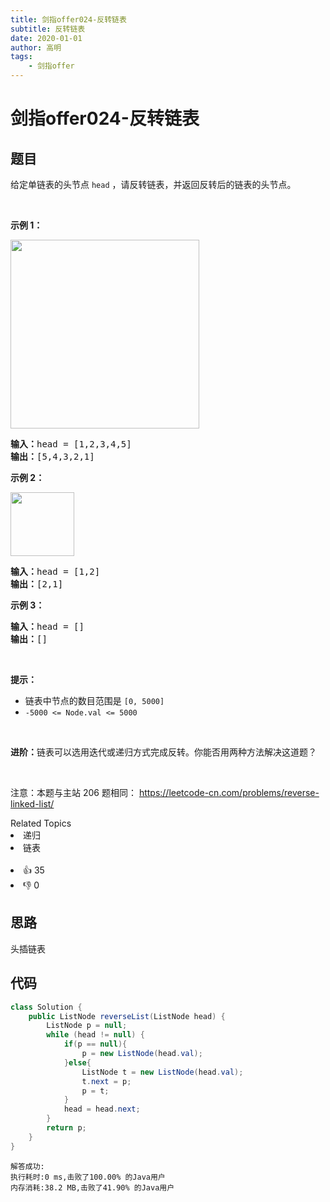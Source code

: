 ```yaml
---
title: 剑指offer024-反转链表
subtitle: 反转链表
date: 2020-01-01
author: 高明
tags:
	- 剑指offer
---
```




# 剑指offer024-反转链表

## 题目

<p>给定单链表的头节点 <code>head</code> ，请反转链表，并返回反转后的链表的头节点。</p>

<div class="original__bRMd">
<div>
<p>&nbsp;</p>

<p><strong>示例 1：</strong></p>
<img alt="" src="https://assets.leetcode.com/uploads/2021/02/19/rev1ex1.jpg" style="width: 302px; " />
<pre>
<strong>输入：</strong>head = [1,2,3,4,5]
<strong>输出：</strong>[5,4,3,2,1]
</pre>

<p><strong>示例 2：</strong></p>
<img alt="" src="https://assets.leetcode.com/uploads/2021/02/19/rev1ex2.jpg" style="width: 102px;" />
<pre>
<strong>输入：</strong>head = [1,2]
<strong>输出：</strong>[2,1]
</pre>

<p><strong>示例 3：</strong></p>

<pre>
<strong>输入：</strong>head = []
<strong>输出：</strong>[]
</pre>

<p>&nbsp;</p>

<p><strong>提示：</strong></p>

<ul>
	<li>链表中节点的数目范围是 <code>[0, 5000]</code></li>
	<li><code>-5000 &lt;= Node.val &lt;= 5000</code></li>
</ul>

<p>&nbsp;</p>

<p><strong>进阶：</strong>链表可以选用迭代或递归方式完成反转。你能否用两种方法解决这道题？</p>
</div>
</div>

<p>&nbsp;</p>

<p><meta charset="UTF-8" />注意：本题与主站 206&nbsp;题相同：&nbsp;<a href="https://leetcode-cn.com/problems/reverse-linked-list/">https://leetcode-cn.com/problems/reverse-linked-list/</a></p>
<div><div>Related Topics</div><div><li>递归</li><li>链表</li></div></div><br><div><li>👍 35</li><li>👎 0</li></div>

## 思路

头插链表

## 代码

```java
class Solution {
    public ListNode reverseList(ListNode head) {
        ListNode p = null;
        while (head != null) {
            if(p == null){
                p = new ListNode(head.val);
            }else{
                ListNode t = new ListNode(head.val);
                t.next = p;
                p = t;
            }
            head = head.next;
        }
        return p;
    }
}
```

```
解答成功:
执行耗时:0 ms,击败了100.00% 的Java用户
内存消耗:38.2 MB,击败了41.90% 的Java用户
```

